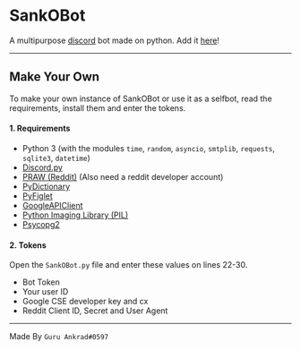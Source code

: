 # SankOBot
A multipurpose [discord](https://discordapp.com/) bot made on python. Add it [here](https://discordapp.com/oauth2/authorize?client_id=323538617882640387&scope=bot&permissions=201587825)!
___
## Make Your Own
To make your own instance of SankOBot or use it as a selfbot, read the requirements, install them and enter the tokens.

#### 1. Requirements
- Python 3 (with the modules `time`, `random`, `asyncio`, `smtplib`, `requests`, `sqlite3`, `datetime`)
- [Discord.py](https://pypi.python.org/pypi/discord.py/)
- [PRAW (Reddit)](https://pypi.python.org/pypi/praw) (Also need a reddit developer account)
- [PyDictionary](https://pypi.python.org/pypi/PyDictionary)
- [PyFiglet](https://pypi.python.org/pypi/pyfiglet)
- [GoogleAPIClient](https://pypi.python.org/pypi/google-api-python-client/)
- [Python Imaging Library (PIL)](https://pypi.python.org/pypi/PIL)
- [Psycopg2](https://pypi.python.org/pypi/psycopg2)

#### 2. Tokens
Open the `SankOBot.py` file and enter these values on lines 22-30.
- Bot Token
- Your user ID
- Google CSE developer key and cx
- Reddit Client ID, Secret and User Agent

___
Made By `Guru Ankrad#0597`
